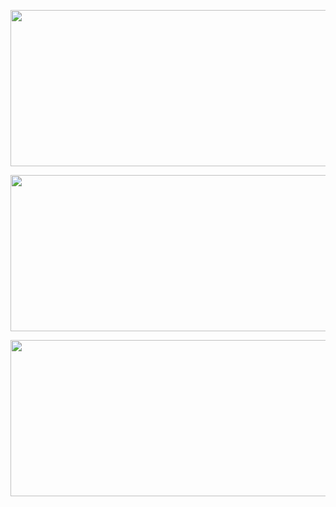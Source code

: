 <a href="https://wakatime.com"><img src="https://github-readme-stats.vercel.app/api?username=darkvillager&layout=compact" width="600" height="250" /></a>

<a href="https://wakatime.com"><img src="https://wakatime.com/share/@DarkVillager/0aaded35-5695-450e-a76e-5bb794dee9e9.svg" width="600" height="250" /></a>

<a href="https://wakatime.com"><img src="https://wakatime.com/share/@DarkVillager/bcdec9d4-9080-40cb-a05b-4657784a3bb4.png" width="600" height="250" /></a>
